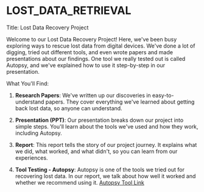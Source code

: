 # LOST_DATA_RETRIEVAL
Title: Lost Data Recovery Project

Welcome to our Lost Data Recovery Project! Here, we've been busy exploring ways to rescue lost data from digital devices. We've done a lot of digging, tried out different tools, and even wrote papers and made presentations about our findings. One tool we really tested out is called Autopsy, and we've explained how to use it step-by-step in our presentation.

What You'll Find:
1. **Research Papers**: We've written up our discoveries in easy-to-understand papers. They cover everything we've learned about getting back lost data, so anyone can understand.

2. **Presentation (PPT)**: Our presentation breaks down our project into simple steps. You'll learn about the tools we've used and how they work, including Autopsy.

3. **Report**: This report tells the story of our project journey. It explains what we did, what worked, and what didn't, so you can learn from our experiences.

4. **Tool Testing - Autopsy**: Autopsy is one of the tools we tried out for recovering lost data. In our report, we talk about how well it worked and whether we recommend using it.
                    [Autopsy Tool Link](https://www.autopsy.com/download/)
   
